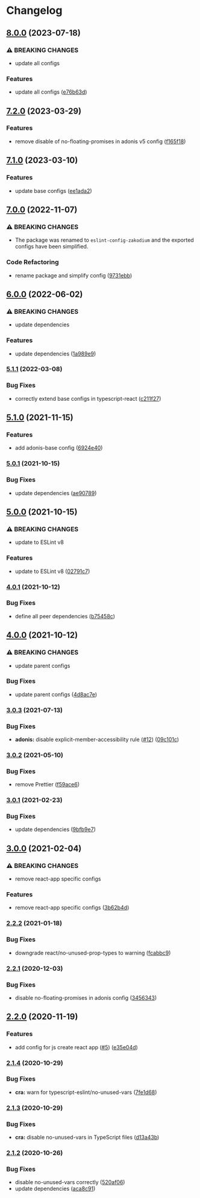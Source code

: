 # Changelog

## [8.0.0](https://github.com/zakodium/eslint-config/compare/v7.2.0...v8.0.0) (2023-07-18)


### ⚠ BREAKING CHANGES

* update all configs

### Features

* update all configs ([e76b63d](https://github.com/zakodium/eslint-config/commit/e76b63dc90925759683c255e38782aa10fa51c03))

## [7.2.0](https://github.com/zakodium/eslint-config/compare/v7.1.0...v7.2.0) (2023-03-29)


### Features

* remove disable of no-floating-promises in adonis v5 config ([f165f18](https://github.com/zakodium/eslint-config/commit/f165f187b6c7de56a9004166eb18d82b2192003f))

## [7.1.0](https://github.com/zakodium/eslint-config/compare/v7.0.0...v7.1.0) (2023-03-10)


### Features

* update base configs ([ee1ada2](https://github.com/zakodium/eslint-config/commit/ee1ada274e68cf41fd7c38aeaeda45f5ad1a29e2))

## [7.0.0](https://github.com/zakodium/eslint-config/compare/v6.0.0...v7.0.0) (2022-11-07)


### ⚠ BREAKING CHANGES

* The package was renamed to `eslint-config-zakodium` and the exported configs have been simplified.

### Code Refactoring

* rename package and simplify config ([9731ebb](https://github.com/zakodium/eslint-config/commit/9731ebbbc5b755783ac893caae23d96a6f2dc588))

## [6.0.0](https://github.com/zakodium/eslint-config/compare/v5.1.1...v6.0.0) (2022-06-02)


### ⚠ BREAKING CHANGES

* update dependencies

### Features

* update dependencies ([1a989e9](https://github.com/zakodium/eslint-config/commit/1a989e9a7624d5872a2720201e49817326d64d21))

### [5.1.1](https://www.github.com/zakodium/eslint-config/compare/v5.1.0...v5.1.1) (2022-03-08)


### Bug Fixes

* correctly extend base configs in typescript-react ([c211f27](https://www.github.com/zakodium/eslint-config/commit/c211f27e44236af6db280789e99ba22c99a8f77f))

## [5.1.0](https://www.github.com/zakodium/eslint-config/compare/v5.0.1...v5.1.0) (2021-11-15)


### Features

* add adonis-base config ([6924e40](https://www.github.com/zakodium/eslint-config/commit/6924e406501968eb4220a2a1a2ab1292d381352a))

### [5.0.1](https://www.github.com/zakodium/eslint-config/compare/v5.0.0...v5.0.1) (2021-10-15)


### Bug Fixes

* update dependencies ([ae90789](https://www.github.com/zakodium/eslint-config/commit/ae907893262cf679316226d67f4e9f42e11b3c49))

## [5.0.0](https://www.github.com/zakodium/eslint-config/compare/v4.0.1...v5.0.0) (2021-10-15)


### ⚠ BREAKING CHANGES

* update to ESLint v8

### Features

* update to ESLint v8 ([02791c7](https://www.github.com/zakodium/eslint-config/commit/02791c7ef3c9f7769ea06a30be5132847e61eaca))

### [4.0.1](https://www.github.com/zakodium/eslint-config/compare/v4.0.0...v4.0.1) (2021-10-12)


### Bug Fixes

* define all peer dependencies ([b75458c](https://www.github.com/zakodium/eslint-config/commit/b75458c2f278088bdfe1ff42e895b5a9d5ffbe3c))

## [4.0.0](https://www.github.com/zakodium/eslint-config/compare/v3.0.3...v4.0.0) (2021-10-12)


### ⚠ BREAKING CHANGES

* update parent configs

### Bug Fixes

* update parent configs ([4d8ac7e](https://www.github.com/zakodium/eslint-config/commit/4d8ac7e35678c44e0df4edc796f89e5c099052eb))

### [3.0.3](https://www.github.com/zakodium/eslint-config/compare/v3.0.2...v3.0.3) (2021-07-13)


### Bug Fixes

* **adonis:** disable explicit-member-accessibility rule ([#12](https://www.github.com/zakodium/eslint-config/issues/12)) ([09c101c](https://www.github.com/zakodium/eslint-config/commit/09c101cd0f5cdbff5496649b8b85963fb0f8f9ac))

### [3.0.2](https://www.github.com/zakodium/eslint-config/compare/v3.0.1...v3.0.2) (2021-05-10)


### Bug Fixes

* remove Prettier ([f59ace6](https://www.github.com/zakodium/eslint-config/commit/f59ace634acba476ee22f0b28da077a5242dacc3))

### [3.0.1](https://www.github.com/zakodium/eslint-config/compare/v3.0.0...v3.0.1) (2021-02-23)


### Bug Fixes

* update dependencies ([9bfb9e7](https://www.github.com/zakodium/eslint-config/commit/9bfb9e748b4b9d9a60d33d6a278780f150e9b8a0))

## [3.0.0](https://www.github.com/zakodium/eslint-config/compare/v2.2.2...v3.0.0) (2021-02-04)


### ⚠ BREAKING CHANGES

* remove react-app specific configs

### Features

* remove react-app specific configs ([3b62b4d](https://www.github.com/zakodium/eslint-config/commit/3b62b4d12c1376a46f0a0e2c0f1e92f1a134c733))

### [2.2.2](https://www.github.com/zakodium/eslint-config/compare/v2.2.1...v2.2.2) (2021-01-18)


### Bug Fixes

* downgrade react/no-unused-prop-types to warning ([fcabbc9](https://www.github.com/zakodium/eslint-config/commit/fcabbc92508f59a9788f9dc1d8d77963e682acaf))

### [2.2.1](https://www.github.com/zakodium/eslint-config/compare/v2.2.0...v2.2.1) (2020-12-03)


### Bug Fixes

* disable no-floating-promises in adonis config ([3456343](https://www.github.com/zakodium/eslint-config/commit/345634346ed1f27d03a62b20b5a937b79bebaf49))

## [2.2.0](https://www.github.com/zakodium/eslint-config/compare/v2.1.4...v2.2.0) (2020-11-19)


### Features

* add config for js create react app ([#5](https://www.github.com/zakodium/eslint-config/issues/5)) ([e35e04d](https://www.github.com/zakodium/eslint-config/commit/e35e04df92f8a96eba0bfa6328deea6c318cdf4c))

### [2.1.4](https://www.github.com/zakodium/eslint-config/compare/v2.1.3...v2.1.4) (2020-10-29)


### Bug Fixes

* **cra:** warn for typescript-eslint/no-unused-vars ([7fe1d68](https://www.github.com/zakodium/eslint-config/commit/7fe1d68ebd15d10a4e16d54b4296f1bb6e2f6bb6))

### [2.1.3](https://www.github.com/zakodium/eslint-config/compare/v2.1.2...v2.1.3) (2020-10-29)


### Bug Fixes

* **cra:** disable no-unused-vars in TypeScript files ([d13a43b](https://www.github.com/zakodium/eslint-config/commit/d13a43b2d308000d5246d4ef3583dbc097f07f60))

### [2.1.2](https://www.github.com/zakodium/eslint-config/compare/v2.1.1...v2.1.2) (2020-10-26)


### Bug Fixes

* disable no-unused-vars correctly ([520af06](https://www.github.com/zakodium/eslint-config/commit/520af065479b106fe079e3a45c1a386a1cdacf9f))
* update dependencies ([aca8c91](https://www.github.com/zakodium/eslint-config/commit/aca8c91c343071b5098c4fbc6d01abe0ac66f1a8))

